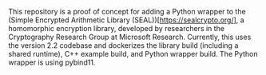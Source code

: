 This repository is a proof of concept for adding a Python wrapper to the (Simple Encrypted Arithmetic Library (SEAL))[https://sealcrypto.org/], a homomorphic encryption library, developed by researchers in the Cryptography Research Group at Microsoft Research. Currently, this uses the version 2.2 codebase and dockerizes the library build (including a shared runtime), C++ example build, and Python wrapper build. The Python wrapper is using pybind11.
